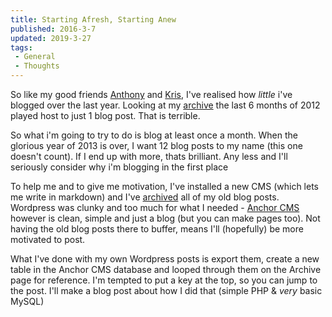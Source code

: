```yaml
---
title: Starting Afresh, Starting Anew
published: 2016-3-7
updated: 2019-3-27
tags:
 - General
 - Thoughts
---
```


<p>So like my good friends <a href="http://mrqwest.co.uk/blog/230/blog-post-amnesty">Anthony</a> and <a href="http://simianstudios.com/blog/post/blog-post-amnesty">Kris</a>, I've realised how <em>little</em> i've blogged over the last year. Looking at my <a href="https://www.mikestreety.co.uk/blog/wordpress-pulling-an-archive">archive</a> the last 6 months of 2012 played host to just 1 blog post. That is terrible.</p>
<p>So what i'm going to try to do is blog at least once a month. When the glorious year of 2013 is over, I want 12 blog posts to my name (this one doesn't count). If I end up with more, thats brilliant. Any less and I'll seriously consider why i'm blogging in the first place</p>
<p>To help me and to give me motivation, I've installed a new CMS (which lets me write in markdown) and I've <a href="https://www.mikestreety.co.uk/blog/wordpress-pulling-an-archive">archived</a> all of my old blog posts. Wordpress was clunky and too much for what I needed - <a href="http://anchorcms.com/">Anchor CMS</a> however is clean, simple and just a blog (but you can make pages too). Not having the old blog posts there to buffer, means I'll (hopefully) be more motivated to post.</p>
<p>What I've done with my own Wordpress posts is export them, create a new table in the Anchor CMS database and looped through them on the Archive page for reference. I'm tempted to put a key at the top, so you can jump to the post. I'll make a blog post about how I did that (simple PHP & <em>very</em> basic MySQL)</p>